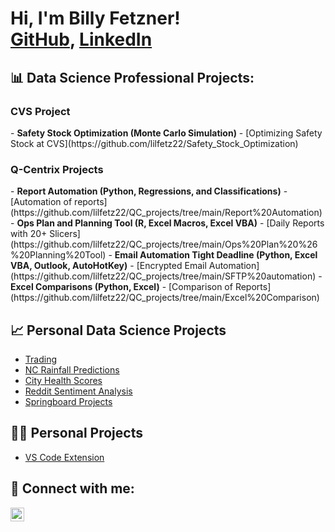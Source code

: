 <h1>Hi, I'm Billy Fetzner! <br/><a href="https://github.com/lilfetz22">GitHub</a>, <a href="https://www.linkedin.com/in/william-fetzner-480817269/">LinkedIn</a></h1>

<h2>📊 Data Science Professional Projects:</h2>

<h3> CVS Project </h3>
- <b>Safety Stock Optimization (Monte Carlo Simulation)</b>
  - [Optimizing Safety Stock at CVS](https://github.com/lilfetz22/Safety_Stock_Optimization)
<h3> Q-Centrix Projects </h3>
- <b>Report Automation (Python, Regressions, and Classifications)</b>
  - [Automation of reports](https://github.com/lilfetz22/QC_projects/tree/main/Report%20Automation)
- <b>Ops Plan and Planning Tool (R, Excel Macros, Excel VBA)</b>
  - [Daily Reports with 20+ Slicers](https://github.com/lilfetz22/QC_projects/tree/main/Ops%20Plan%20%26%20Planning%20Tool)
- <b>Email Automation Tight Deadline (Python, Excel VBA, Outlook, AutoHotKey)</b>
  - [Encrypted Email Automation](https://github.com/lilfetz22/QC_projects/tree/main/SFTP%20automation)
- <b>Excel Comparisons (Python, Excel)</b>
  - [Comparison of Reports](https://github.com/lilfetz22/QC_projects/tree/main/Excel%20Comparison)

<h2>📈 Personal Data Science Projects</h2>

- [Trading](https://github.com/lilfetz22/Trading)
- [NC Rainfall Predictions](https://github.com/lilfetz22/NCRainfallPredictions_CAP1)
- [City Health Scores](https://github.com/lilfetz22/Health_Scores_CAP2)
- [Reddit Sentiment Analysis](https://github.com/lilfetz22/Reddit_sentiment_analysis)
- [Springboard Projects](https://github.com/lilfetz22/Springboard_Project_Portfolio)


<h2>👨‍💻 Personal Projects</h2>

- [VS Code Extension](https://github.com/lilfetz22/vscode-notes)

<h2> 🤳 Connect with me:</h2>

[<img align="left" alt="WilliamFetzner | LinkedIn" width="22px" src="https://cdn.jsdelivr.net/npm/simple-icons@v3/icons/linkedin.svg" />][linkedin]

[linkedin]: https://linkedin.com/in/william-fetzner-480817269
